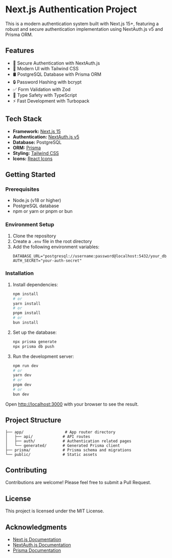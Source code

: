 # Next.js Authentication Project

This is a modern authentication system built with Next.js 15+, featuring a robust and secure authentication implementation using NextAuth.js v5 and Prisma ORM.

## Features

- 🔐 Secure Authentication with NextAuth.js
- 📱 Modern UI with Tailwind CSS
- 🛢️ PostgreSQL Database with Prisma ORM
- 🔒 Password Hashing with bcrypt
- ✅ Form Validation with Zod
- 🚀 Type Safety with TypeScript
- ⚡ Fast Development with Turbopack

## Tech Stack

- **Framework:** [Next.js 15](https://nextjs.org)
- **Authentication:** [NextAuth.js v5](https://next-auth.js.org)
- **Database:** PostgreSQL
- **ORM:** [Prisma](https://prisma.io)
- **Styling:** [Tailwind CSS](https://tailwindcss.com)
- **Icons:** [React Icons](https://react-icons.github.io/react-icons)

## Getting Started

### Prerequisites

- Node.js (v18 or higher)
- PostgreSQL database
- npm or yarn or pnpm or bun

### Environment Setup

1. Clone the repository
2. Create a `.env` file in the root directory
3. Add the following environment variables:
   ```env
   DATABASE_URL="postgresql://username:password@localhost:5432/your_db_name"
   AUTH_SECRET="your-auth-secret"
   ```

### Installation

1. Install dependencies:
   ```bash
   npm install
   # or
   yarn install
   # or
   pnpm install
   # or
   bun install
   ```

2. Set up the database:
   ```bash
   npx prisma generate
   npx prisma db push
   ```

3. Run the development server:
   ```bash
   npm run dev
   # or
   yarn dev
   # or
   pnpm dev
   # or
   bun dev
   ```

Open [http://localhost:3000](http://localhost:3000) with your browser to see the result.

## Project Structure

```
├── app/                  # App router directory
│   ├── api/             # API routes
│   ├── auth/            # Authentication related pages
│   └── generated/       # Generated Prisma client
├── prisma/              # Prisma schema and migrations
└── public/              # Static assets
```

## Contributing

Contributions are welcome! Please feel free to submit a Pull Request.

## License

This project is licensed under the MIT License.

## Acknowledgments

- [Next.js Documentation](https://nextjs.org/docs)
- [NextAuth.js Documentation](https://next-auth.js.org)
- [Prisma Documentation](https://www.prisma.io/docs)

